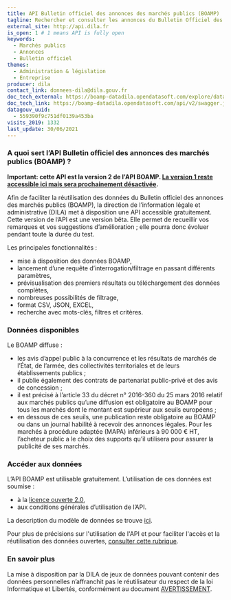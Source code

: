 ```yaml
---
title: API Bulletin officiel des annonces des marchés publics (BOAMP)
tagline: Rechercher et consulter les annonces du Bulletin Officiel des Annonces de Marchés Publics
external_site: http://api.dila.fr
is_open: 1 # 1 means API is fully open
keywords:
  - Marchés publics
  - Annonces
  - Bulletin officiel
themes:
  - Administration & législation
  - Entreprise
producer: dila
contact_link: donnees-dila@dila.gouv.fr
doc_tech_external: https://boamp-datadila.opendatasoft.com/explore/dataset/boamp/api/
doc_tech_link: https://boamp-datadila.opendatasoft.com/api/v2/swagger.json
datagouv_uuid:
  - 559390f9c751df0139a453ba
visits_2019: 1332
last_update: 30/06/2021
---
```


### A quoi sert l’API Bulletin officiel des annonces des marchés publics (BOAMP) ?

**Important: cette API est la version 2 de l'API BOAMP. [La version 1 reste accessible ici mais sera prochainement désactivée](https://api.gouv.fr/les-api/boamp).**

Afin de faciliter la réutilisation des données du Bulletin officiel des annonces des marchés publics (BOAMP), la direction de l’information légale et administrative (DILA) met à disposition une API accessible gratuitement.
Cette version de l’API est une version bêta. Elle permet de recueillir vos remarques et vos suggestions d’amélioration ; elle pourra donc évoluer pendant toute la durée du test.

Les principales fonctionnalités :

- mise à disposition des données BOAMP,
- lancement d’une requête d’interrogation/filtrage en passant différents paramètres,
- prévisualisation des premiers résultats ou téléchargement des données complètes,
- nombreuses possibilités de filtrage,
- format CSV, JSON, EXCEL,
- recherche avec mots-clés, filtres et critères.
### Données disponibles

Le BOAMP diffuse :

- les avis d’appel public à la concurrence et les résultats de marchés de l’État, de l’armée, des collectivités territoriales et de leurs établissements publics ;
- il publie également des contrats de partenariat public-privé et des avis de concession ;
- il est précisé à l’article 33 du décret n° 2016-360 du 25 mars 2016 relatif aux marchés publics qu’une diffusion est obligatoire au BOAMP pour tous les marchés dont le montant est supérieur aux seuils européens ;
- en dessous de ces seuils, une publication reste obligatoire au BOAMP ou dans un journal habilité à recevoir des annonces légales. Pour les marchés à procédure adaptée (MAPA) inférieurs à 90 000 € HT, l’acheteur public a le choix des supports qu’il utilisera pour assurer la publicité de ses marchés.

### Accéder aux données

L’API BOAMP est utilisable gratuitement. L’utilisation de ces données est soumise :

- à la [licence ouverte 2.0](https://www.etalab.gouv.fr/wp-content/uploads/2017/04/ETALAB-Licence-Ouverte-v2.0.pdf),
- aux conditions générales d’utilisation de l’API.

La description du modèle de données se trouve [ici](https://boamp-datadila.opendatasoft.com/explore/dataset/boamp/information/).

Pour plus de précisions sur l'utilisation de l'API et pour faciliter l'accès et la réutilisation des données ouvertes, [consulter cette rubrique](https://academy.opendatasoft.com/).

### En savoir plus

La mise à disposition par la DILA de jeux de données pouvant contenir des données personnelles n’affranchit pas le réutilisateur du respect de la loi Informatique et Libertés, conformément au document [AVERTISSEMENT](https://echanges.dila.gouv.fr/OPENDATA/AVERTISSEMENT-Donnees_a_caractere_personnel.pdf).
